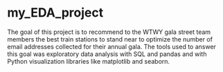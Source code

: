 # my_EDA_project

The goal of this project is to recommend to the WTWY gala street team members the best train stations to stand near to optimize the number of email addresses collected for their annual gala. The tools used to answer this goal was exploratory data analysis with SQL and pandas and with Python visualization libraries like matplotlib and seaborn. 
